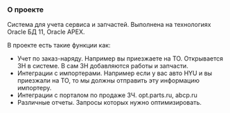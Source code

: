 ### О проекте
Система для учета сервиса и запчастей. Выполнена на технологиях Oracle БД 11, Oracle APEX.

В проекте есть такие функции как: 
  - Учет по заказ-наряду. Например вы приезжаете на ТО. Открывается ЗН в системе. В сам ЗН добавляются работы и запчасти. 
  - Интеграции с импортерами. Например если у вас авто HYU и вы приезжали на ТО, то мы должны отправить эту информацию импортеру. 
  - Интеграции с порталом по продаже ЗЧ. opt.parts.ru, abcp.ru
  - Различные отчеты. Запросы которых нужно оптимизировать.